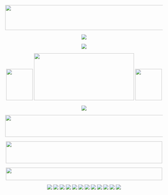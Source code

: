 <p align="center">
  <img width="650" height="80" src="https://github.com/acornious/acornfries/assets/153128752/ff191355-b3bb-4f3c-aeb5-abad5692710a">
</p>

<p align="center">
<img src="https://github.com/acornious/acornfries/assets/153128752/e7331d8b-2e5c-494c-8fd0-a323b3c4c42b">
</p>


<p align="center">
<img src="https://github.com/acornious/acornfries/assets/153128752/b781e53e-e7f0-48db-8870-45eaa1241c4f">
</p>

<p align="center">
  <img width="85" height="100" src="https://i.pinimg.com/originals/f1/0d/cc/f10dccfc82f6f3aa7388b2177729bee7.gif"> <img width="320" height="150" src="https://github.com/acornious/acornfries/assets/153128752/0c962372-7e92-40d9-a3be-500b49f4ae6c">  <img width="85" height="100" src="https://iili.io/JWCb3Zl.gif">
</p>

<p align="center">
<img src="https://github.com/acornious/acornfries/assets/153128752/e7331d8b-2e5c-494c-8fd0-a323b3c4c42b">
</p>

<p align="center">
<img width="550" height="70" src="https://github.com/acornious/acornfries/assets/153128752/19f685e5-2f22-48bd-9ba9-db6eaf5d0127">
</p>

<p align="center">
<img width="500" height="70" src="https://github.com/acornious/acornfries/assets/153128752/95b3ca47-41a3-4c00-9476-219cebf570e5">
</p>

<p align="center">
<img width="500" height="40" src="https://github.com/acornious/acornfries/assets/153128752/291c1842-52b4-4162-a2d2-5043961acf23">
</p>

<p align="center">
<img src="https://github.com/acornious/acornfries/assets/153128752/e7331d8b-2e5c-494c-8fd0-a323b3c4c42b"> <img src="https://github.com/acornious/acornfries/assets/153128752/e7331d8b-2e5c-494c-8fd0-a323b3c4c42b"> <img src="https://github.com/acornious/acornfries/assets/153128752/e7331d8b-2e5c-494c-8fd0-a323b3c4c42b"> <img src="https://github.com/acornious/acornfries/assets/153128752/e7331d8b-2e5c-494c-8fd0-a323b3c4c42b"> <img src="https://github.com/acornious/acornfries/assets/153128752/e7331d8b-2e5c-494c-8fd0-a323b3c4c42b"> <img src="https://github.com/acornious/acornfries/assets/153128752/e7331d8b-2e5c-494c-8fd0-a323b3c4c42b"> <img src="https://github.com/acornious/acornfries/assets/153128752/e7331d8b-2e5c-494c-8fd0-a323b3c4c42b"> <img src="https://github.com/acornious/acornfries/assets/153128752/e7331d8b-2e5c-494c-8fd0-a323b3c4c42b"> <img src="https://github.com/acornious/acornfries/assets/153128752/e7331d8b-2e5c-494c-8fd0-a323b3c4c42b"> <img src="https://github.com/acornious/acornfries/assets/153128752/e7331d8b-2e5c-494c-8fd0-a323b3c4c42b"> <img src="https://github.com/acornious/acornfries/assets/153128752/e7331d8b-2e5c-494c-8fd0-a323b3c4c42b"> <img src="https://github.com/acornious/acornfries/assets/153128752/e7331d8b-2e5c-494c-8fd0-a323b3c4c42b">
</p>
